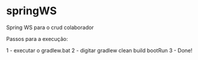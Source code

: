 # springWS
Spring WS para o crud colaborador

Passos para a execução:

1 - executar o gradlew.bat
2 - digitar gradlew clean build bootRun
3 - Done!

